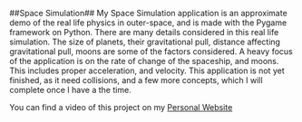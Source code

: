 ##Space Simulation##
My Space Simulation application is an approximate demo of the real life physics in outer-space, and is made with the Pygame framework on Python. There are many details considered in this real life simulation. The size of planets, their gravitational pull, distance affecting gravitational pull, moons are some of the factors considered. A heavy focus of the application is on the rate of change of the spaceship, and moons. This includes proper acceleration, and velocity. This application is not yet finished, as it need collisions, and a few more concepts, which I will complete once I have a the time. 

You can find a video of this project on my <a href="https://ece.uwaterloo.ca/projects.html" >Personal Website</a>

